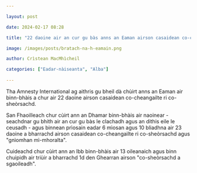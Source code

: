 ```yaml
---

layout: post

date: 2024-02-17 08:28

title: "22 daoine air an cur gu bàs anns an Eaman airson casaidean co-cheangailte ri co-sheòrsachd"

image: /images/posts/bratach-na-h-eamain.png

author: Crìstean MacMhìcheil

categories: ["Eadar-nàiseanta", "Alba"]
  
---
```


Tha Amnesty International ag aithris gu bheil dà chùirt anns an Eaman air binn-bhàis a chur air 22 daoine airson casaidean co-cheangailte ri co-sheòrsachd.

San Fhaoilleach chur cùirt ann an Dhamar binn-bhàis air naoinear - seachdnar gu bhith air an cur gu bàs le clachadh agus an dithis eile le ceusadh - agus binnean prìosain eadar 6 mìosan agus 10 bliadhna air 23 daoine a bharrachd airson casaidean co-cheangailte ri co-sheòrsachd agus "gnìomhan mì-mhoralta".

Cuideachd chur cùirt ann an Ibb binn-bhàis air 13 oileanaich agus binn chuipidh air triùir a bharrachd 1d den Ghearran airson "co-sheòrsachd a sgaoileadh".
